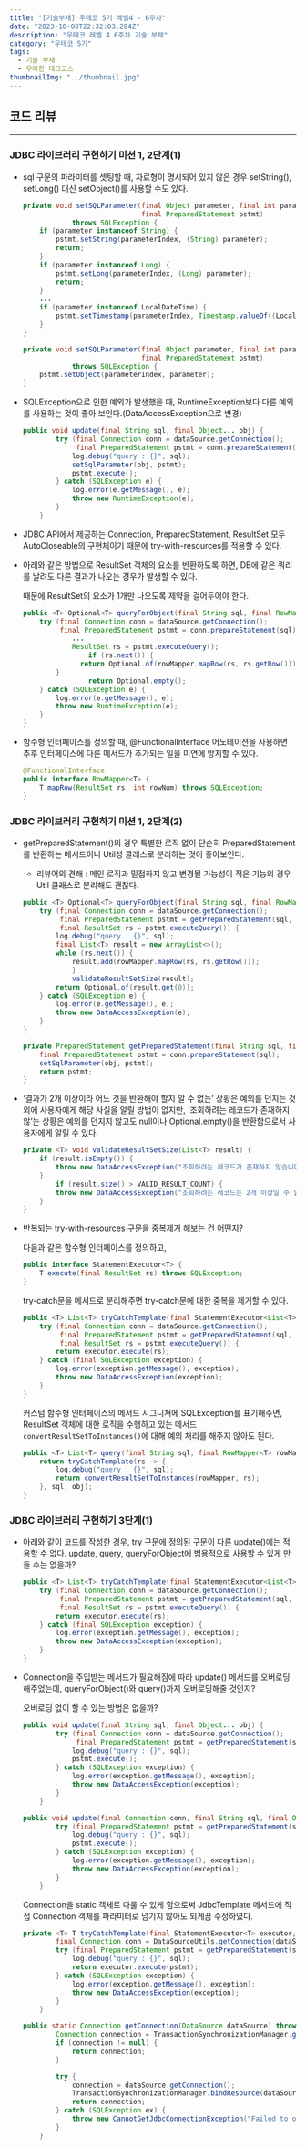 ```yaml
---
title: "[기술부채] 우테코 5기 레벨4 - 6주차"
date: "2023-10-08T22:32:03.284Z"
description: "우테코 레벨 4 6주차 기술 부채"
category: "우테코 5기"
tags:
  - 기술 부채
  - 우아한 테크코스
thumbnailImg: "../thumbnail.jpg"
---
```


## 코드 리뷰

---

### JDBC 라이브러리 구현하기 미션 1, 2단계(1)

- sql 구문의 파라미터를 셋팅할 때, 자료형이 명시되어 있지 않은 경우 setString(), setLong() 대신 setObject()를 사용할 수도 있다.
    
    ```java
    private void setSQLParameter(final Object parameter, final int parameterIndex,
                                 final PreparedStatement pstmt)
                throws SQLException {
        if (parameter instanceof String) {
            pstmt.setString(parameterIndex, (String) parameter);
            return;
        }
        if (parameter instanceof Long) {
            pstmt.setLong(parameterIndex, (Long) parameter);
            return;
        }
        ...
        if (parameter instanceof LocalDateTime) {
            pstmt.setTimestamp(parameterIndex, Timestamp.valueOf((LocalDateTime) parameter));
        }
    }
    ```
    
    ```java
    private void setSQLParameter(final Object parameter, final int parameterIndex,
                                 final PreparedStatement pstmt)
                throws SQLException {
        pstmt.setObject(parameterIndex, parameter);
    }
    ```
    
- SQLException으로 인한 예외가 발생했을 때, RuntimeException보다 다른 예외를 사용하는 것이 좋아 보인다.(DataAccessException으로 변경)
    
    ```java
    public void update(final String sql, final Object... obj) {
            try (final Connection conn = dataSource.getConnection();
                 final PreparedStatement pstmt = conn.prepareStatement(sql)) {
                log.debug("query : {}", sql);
                setSqlParameter(obj, pstmt);
                pstmt.execute();
            } catch (SQLException e) {
                log.error(e.getMessage(), e);
                throw new RuntimeException(e);
            }
        }
    ```
    
- JDBC API에서 제공하는 Connection, PreparedStatement, ResultSet 모두 AutoCloseable의 구현체이기 때문에 try-with-resources를 적용할 수 있다.
- 아래와 같은 방법으로 ResultSet 객체의 요소를 반환하도록 하면, DB에 같은 쿼리를 날려도 다른 결과가 나오는 경우가 발생할 수 있다.
    
    때문에 ResultSet의 요소가 1개만 나오도록 제약을 걸어두어야 한다.
    
    ```java
    public <T> Optional<T> queryForObject(final String sql, final RowMapper<T> rowMapper, final Object... obj) {
        try (final Connection conn = dataSource.getConnection();
             final PreparedStatement pstmt = conn.prepareStatement(sql)) {
    		    ...
    		    ResultSet rs = pstmt.executeQuery();
    				if (rs.next()) {
                  return Optional.of(rowMapper.mapRow(rs, rs.getRow()));
            }
    				return Optional.empty();
        } catch (SQLException e) {
            log.error(e.getMessage(), e);
            throw new RuntimeException(e);
        }
    }
    ```
    
- 함수형 인터페이스를 정의할 때, @FunctionalInterface 어노테이션을 사용하면 추후 인터페이스에 다른 메서드가 추가되는 일을 미연에 방지할 수 있다.
    
    ```java
    @FunctionalInterface
    public interface RowMapper<T> {
        T mapRow(ResultSet rs, int rowNum) throws SQLException;
    }
    ```
    

### JDBC 라이브러리 구현하기 미션 1, 2단계(2)

- getPreparedStatement()의 경우 특별한 로직 없이 단순히 PreparedStatement를 반환하는 메서드이니 Util성 클래스로 분리하는 것이 좋아보인다.
    - 리뷰어의 견해 : 메인 로직과 밀접하지 않고 변경될 가능성이 적은 기능의 경우 Util 클래스로 분리해도 괜찮다.
    
    ```java
    public <T> Optional<T> queryForObject(final String sql, final RowMapper<T> rowMapper, final Object... obj) {
        try (final Connection conn = dataSource.getConnection();
             final PreparedStatement pstmt = getPreparedStatement(sql, obj, conn);
             final ResultSet rs = pstmt.executeQuery()) {
            log.debug("query : {}", sql);
            final List<T> result = new ArrayList<>();
            while (rs.next()) {
                result.add(rowMapper.mapRow(rs, rs.getRow()));
    			}
    			validateResultSetSize(result);
            return Optional.of(result.get(0));
        } catch (SQLException e) {
            log.error(e.getMessage(), e);
            throw new DataAccessException(e);
        }
    }
    
    private PreparedStatement getPreparedStatement(final String sql, final Object[] obj, final Connection conn) throws SQLException {
        final PreparedStatement pstmt = conn.prepareStatement(sql);
        setSqlParameter(obj, pstmt);
        return pstmt;
    }
    ```
    
- ‘결과가 2개 이상이라 어느 것을 반환해야 할지 알 수 없는’ 상황은 예외를 던지는 것 외에 사용자에게 해당 사실을 알릴 방법이 없지만, ‘조회하려는 레코드가 존재하지 않’는 상황은 예외를 던지지 않고도 null이나 Optional.empty()을 반환함으로서 사용자에게 알릴 수 있다.
    
    ```java
    private <T> void validateResultSetSize(List<T> result) {
        if (result.isEmpty()) {
            throw new DataAccessException("조회하려는 레코드가 존재하지 않습니다.");
        }
    		if (result.size() > VALID_RESULT_COUNT) {
            throw new DataAccessException("조회하려는 레코드는 2개 이상일 수 없습니다.");
        }
    }
    ```
    
- 반복되는 try-with-resources 구문을 중복제거 해보는 건 어떤지?
    
    다음과 같은 함수형 인터페이스를 정의하고,
    
    ```java
    public interface StatementExecutor<T> {
        T execute(final ResultSet rs) throws SQLException;
    }
    ```
    
    try-catch문을 메서드로 분리해주면 try-catch문에 대한 중복을 제거할 수 있다.
    
    ```java
    public <T> List<T> tryCatchTemplate(final StatementExecutor<List<T>> executor, final String sql, final Object... obj) {
        try (final Connection conn = dataSource.getConnection();
             final PreparedStatement pstmt = getPreparedStatement(sql, obj, conn);
             final ResultSet rs = pstmt.executeQuery()) {
            return executor.execute(rs);
        } catch (final SQLException exception) {
            log.error(exception.getMessage(), exception);
            throw new DataAccessException(exception);
        }
    }
    ```
    
    커스텀 함수형 인터페이스의 메서드 시그니쳐에 SQLException를 표기해주면, ResultSet 객체에 대한 로직을 수행하고 있는 메서드 `convertResultSetToInstances()`에 대해 예외 처리를 해주지 않아도 된다.
    
    ```java
    public <T> List<T> query(final String sql, final RowMapper<T> rowMapper, final Object... obj) {
        return tryCatchTemplate(rs -> {
            log.debug("query : {}", sql);
            return convertResultSetToInstances(rowMapper, rs);
        }, sql, obj);
    }
    ```
    

### JDBC 라이브러리 구현하기 3단계(1)

- 아래와 같이 코드를 작성한 경우, try 구문에 정의된 구문이 다른 update()에는 적용할 수 없다. update, query, queryForObject에 범용적으로 사용할 수 있게 만들 수는 없을까?
    
    ```java
    public <T> List<T> tryCatchTemplate(final StatementExecutor<List<T>> executor, final String sql, final Object... obj) {
        try (final Connection conn = dataSource.getConnection();
             final PreparedStatement pstmt = getPreparedStatement(sql, obj, conn);
             final ResultSet rs = pstmt.executeQuery()) {
            return executor.execute(rs);
        } catch (final SQLException exception) {
            log.error(exception.getMessage(), exception);
            throw new DataAccessException(exception);
        }
    }
    ```
    
- Connection을 주입받는 메서드가 필요해짐에 따라 update() 메서드를 오버로딩해주었는데, queryForObject()와 query()까지 오버로딩해줄 것인지?
    
    오버로딩 없이 할 수 있는 방법은 없을까?
    
    ```java
    public void update(final String sql, final Object... obj) {
            try (final Connection conn = dataSource.getConnection();
                 final PreparedStatement pstmt = getPreparedStatement(sql, obj, conn)) {
                log.debug("query : {}", sql);
                pstmt.execute();
            } catch (SQLException exception) {
                log.error(exception.getMessage(), exception);
                throw new DataAccessException(exception);
            }
        }
    
    public void update(final Connection conn, final String sql, final Object... obj) {
            try (final PreparedStatement pstmt = getPreparedStatement(sql, obj, conn)) {
                log.debug("query : {}", sql);
                pstmt.execute();
            } catch (SQLException exception) {
                log.error(exception.getMessage(), exception);
                throw new DataAccessException(exception);
            }
        }
    ```
    
    Connection을 static 객체로 다룰 수 있게 함으로써 JdbcTemplate 메서드에 직접 Connection 객체를 파라미터로 넘기지 않아도 되게끔 수정하였다.
    
    ```java
    private <T> T tryCatchTemplate(final StatementExecutor<T> executor, final String sql, final Object... obj) {
            final Connection conn = DataSourceUtils.getConnection(dataSource);
            try (final PreparedStatement pstmt = getPreparedStatement(sql, obj, conn)) {
                log.debug("query : {}", sql);
                return executor.execute(pstmt);
            } catch (SQLException exception) {
                log.error(exception.getMessage(), exception);
                throw new DataAccessException(exception);
            }
        }
    ```
    
    ```java
    public static Connection getConnection(DataSource dataSource) throws CannotGetJdbcConnectionException {
            Connection connection = TransactionSynchronizationManager.getResource(dataSource);
            if (connection != null) {
                return connection;
            }
    
            try {
                connection = dataSource.getConnection();
                TransactionSynchronizationManager.bindResource(dataSource, connection);
                return connection;
            } catch (SQLException ex) {
                throw new CannotGetJdbcConnectionException("Failed to obtain JDBC Connection", ex);
            }
        }
    ```
